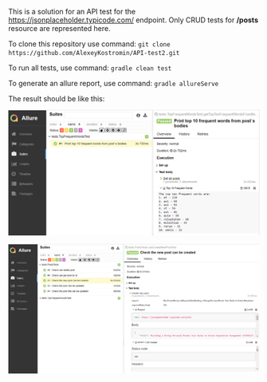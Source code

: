 This is a solution for an API test for the https://jsonplaceholder.typicode.com/ endpoint.
Only CRUD tests for **/posts** resource are represented here.

To clone this repository use command:
`git clone https://github.com/AlexeyKostromin/API-test2.git`

To run all tests, use command:
`gradle clean test`

To generate an allure report, use command:
`gradle allureServe`

The result should be like this:

![Allure report 1](screenshots/Allure1.png)

![Allure report 2](screenshots/Allure2.png)
